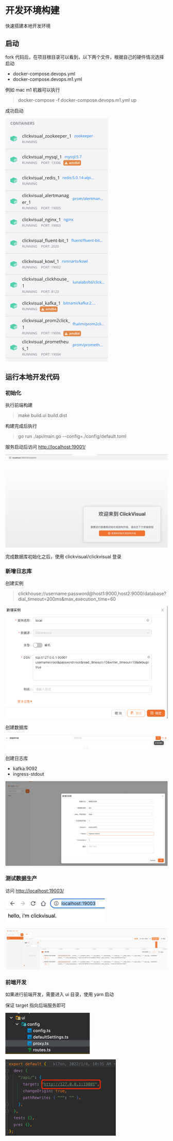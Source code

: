 # 开发环境构建
快速搭建本地开发环境

## 启动
fork 代码后，在项目根目录可以看到，以下两个文件，根据自己的硬件情况选择启动
- docker-compose.devops.yml
- docker-compose.devops.m1.yml

例如 mac m1 机器可以执行
>  docker-compose -f docker-compose.devops.m1.yml up

成功启动

![img.png](../../../images/env.png)

## 运行本地开发代码

### 初始化

执行前端构建

> make build.ui build.dist

构建完成后执行

> go run ./api/main.go --config=./config/default.toml

服务启动后访问 [http://localhost:19001/](http://localhost:19001/)

![img_1.png](../../../images/env-1.png)

完成数据库初始化之后，使用 clickvisual/clickvisual 登录

### 新增日志库
创建实例 
> clickhouse://username:password@host1:9000,host2:9000/database?dial_timeout=200ms&max_execution_time=60

![img_3.png](../../../images/env-3.png)

创建数据库

![img_2.png](../../../images/env-2.png)

创建日志库
- kafka:9092
- ingress-stdout

![img_4.png](../../../images/env-4.png)

### 测试数据生产

访问 [http://localhost:19003/](http://localhost:19003/)

![img.png](../../../images/env-8.png)

![img_5.png](../../../images/env-5.png)


### 前端开发

如果进行前端开发，需要进入 ui 目录，使用 yarn 启动

保证 target 指向后端服务即可

![img_6.png](../../../images/env-6.png)

![img_7.png](../../../images/env-7.png)

